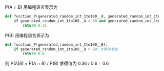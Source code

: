 
P(A ∩ B) 用编程语言表示为
```python
def function_P(generated_random_int_1to100__A, generated_random_int_1to100__B):
    if generated_random_int_1to100__A > 60 and generated_random_int_1to100__B > 60: #两个事件都发生
        return 0.36
```

P(B) 用编程语言表示为
```python
def function_P(generated_random_int_1to100__B):
    if generated_random_int_1to100__B > 60: #事件发生
        return 0.6   
```

则 P(A|B) = P(A ∩ B) / P(B) 求得值为 0.36 / 0.6 = 0.6
